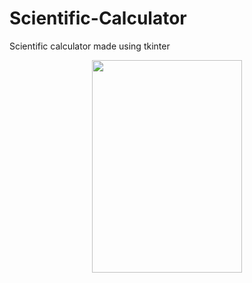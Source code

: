 # Scientific-Calculator
Scientific calculator made using tkinter

<p align="center">
   <img width="240" height="340"src="imgs/sci_cal.png">
</p>



